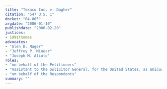 ```yaml
---
title: "Texaco Inc. v. Dagher"
citation: "547 U.S. 1"
docket: "04-805"
argdate: "2006-01-10"
publishdate: "2006-02-28"
justices:
- 1991thomas
advocates:
- "Glen D. Nager"
- "Jeffrey P. Minear"
- "Joseph M. Alioto"
roles:
- "on behalf of the Petitioners"
- "Assistant to the Solicitor General, for the United States, as amicus curiae, supporting the Petitioners"
- "on behalf of the Respondents"
summary: ""
---
```



